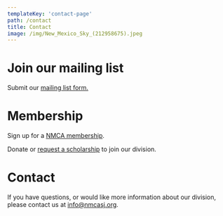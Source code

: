 ```yaml
---
templateKey: 'contact-page'
path: /contact
title: Contact
image: /img/New_Mexico_Sky_(212958675).jpeg
---
```


# Join our mailing list

Submit our <a href="https://forms.gle/68UM5St544RL58Dv8" target="_blank">mailing list form.</a>

# Membership

Sign up for a <a href="https://nmca-nm.org/membership/" target="_blank">NMCA membership</a>.

Donate or <a href="https://forms.gle/yXuMSbu969brgEkc8" target="_blank">request a scholarship</a> to join our division.

# Contact

If you have questions, or would like more information about our division, please contact us at <a href="mailto:info@nmcasj.org" target="_blank">info@nmcasj.org</a>.
